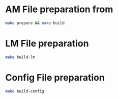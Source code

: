 # AM File preparation from 

```bash
make prepare && make build
```

# LM File preparation

```bash
make build-lm
```

# Config File preparation

```bash
make build-config
```
